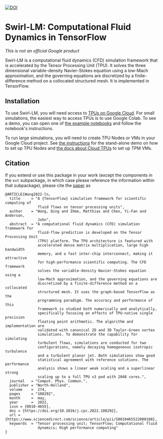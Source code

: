 [![DOI](https://zenodo.org/badge/445670579.svg)](https://zenodo.org/badge/latestdoi/445670579)
# Swirl-LM: Computational Fluid Dynamics in TensorFlow
*This is not an official Google product*

Swirl-LM is a computational fluid dynamics (CFD) simulation framework that is
accelerated by the Tensor Processing Unit (TPU). It solves the three dimensional
variable-density Navier-Stokes equation using a low-Mach approximation, and the
governing equations are discretized by a finite-difference method on a
collocated structured mesh. It is implemented in TensorFlow.

## Installation

To use Swirl-LM, you will need access to
[TPUs on Google Cloud](https://cloud.google.com/tpu/docs/tpus).
For small simulations, the easiest way to access TPUs is to use Google Colab. To
see a demo, you can open one of
[the example notebooks](swirl_lm/example)
and follow the notebook's instructions.

To run large simulations, you will need to create TPU Nodes or VMs in your
Google Cloud project. See [the
instructions](swirl_lm/example/tgv)
for the stand-alone demo on how to set up TPU Nodes and [the docs about Cloud
TPUs](docs/cloud_tpu.md) to set up TPM VMs.

## Citation

If you extend or use this package in your work (except the components in the
`ext`  subpackage, in which case please reference the information within that
subpackage), please cite the
[paper](https://www.sciencedirect.com/science/article/abs/pii/S0010465522000108)
as

```
@ARTICLE{Wang2022-ln,
  title     = "A {TensorFlow} simulation framework for scientific computing of
               fluid flows on tensor processing units",
  author    = "Wang, Qing and Ihme, Matthias and Chen, Yi-Fan and Anderson,
               John",
  abstract  = "A computational fluid dynamics (CFD) simulation framework for
               fluid-flow prediction is developed on the Tensor Processing Unit
               (TPU) platform. The TPU architecture is featured with
               accelerated dense matrix multiplication, large high bandwidth
               memory, and a fast inter-chip interconnect, making it attractive
               for high-performance scientific computing. The CFD framework
               solves the variable-density Navier-Stokes equation using a
               low-Mach approximation, and the governing equations are
               discretized by a finite-difference method on a collocated
               structured mesh. It uses the graph-based TensorFlow as the
               programming paradigm. The accuracy and performance of this
               framework is studied both numerically and analytically,
               specifically focusing on effects of TPU-native single precision
               floating point arithmetic. The algorithm and implementation are
               validated with canonical 2D and 3D Taylor-Green vortex
               simulations. To demonstrate the capability for simulating
               turbulent flows, simulations are conducted for two
               configurations, namely decaying homogeneous isotropic turbulence
               and a turbulent planar jet. Both simulations show good
               statistical agreement with reference solutions. The performance
               analysis shows a linear weak scaling and a superlinear strong
               scaling up to a full TPU v3 pod with 2048 cores.",
  journal   = "Comput. Phys. Commun.",
  publisher = "North-Holland",
  volume    =  274,
  pages     = "108292",
  month     =  may,
  year      =  2022,
  issn = {0010-4655},
  doi = {https://doi.org/10.1016/j.cpc.2022.108292},
  url = {https://www.sciencedirect.com/science/article/pii/S0010465522000108},
  keywords  = "Tensor processing unit; TensorFlow; Computational fluid
               dynamics; High performance computing"
}

```
